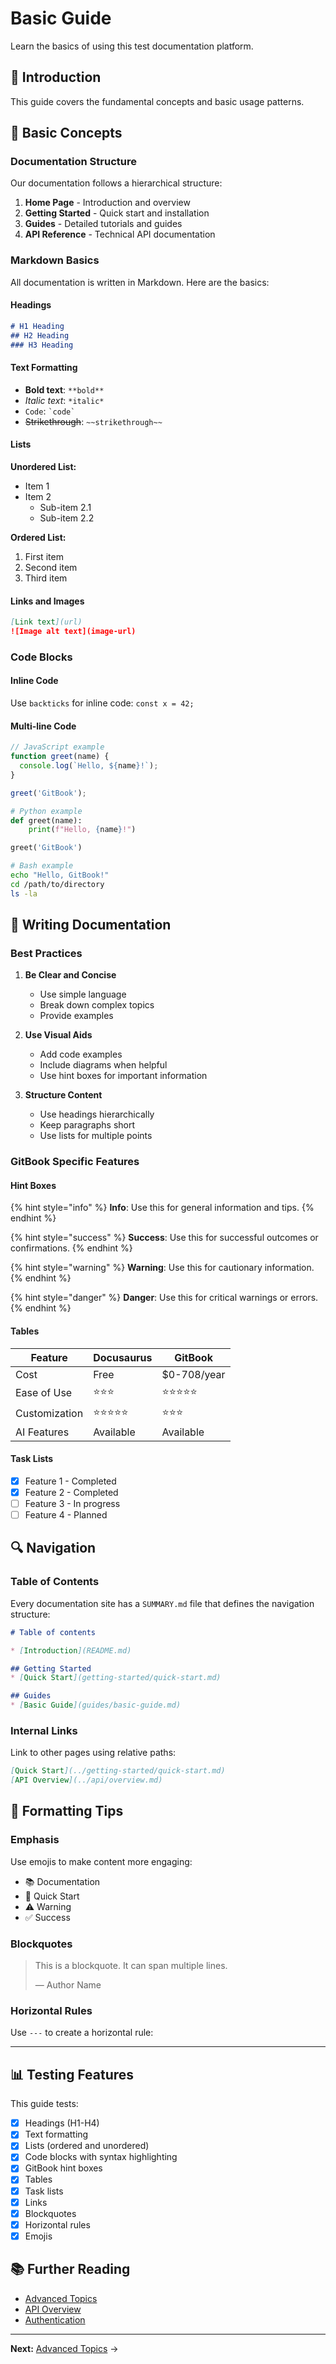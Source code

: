 # Basic Guide

Learn the basics of using this test documentation platform.

## 📖 Introduction

This guide covers the fundamental concepts and basic usage patterns.

## 🎯 Basic Concepts

### Documentation Structure

Our documentation follows a hierarchical structure:

1. **Home Page** - Introduction and overview
2. **Getting Started** - Quick start and installation
3. **Guides** - Detailed tutorials and guides
4. **API Reference** - Technical API documentation

### Markdown Basics

All documentation is written in Markdown. Here are the basics:

#### Headings

```markdown
# H1 Heading
## H2 Heading
### H3 Heading
```

#### Text Formatting

- **Bold text**: `**bold**`
- *Italic text*: `*italic*`
- `Code`: `` `code` ``
- ~~Strikethrough~~: `~~strikethrough~~`

#### Lists

**Unordered List:**
- Item 1
- Item 2
  - Sub-item 2.1
  - Sub-item 2.2

**Ordered List:**
1. First item
2. Second item
3. Third item

#### Links and Images

```markdown
[Link text](url)
![Image alt text](image-url)
```

### Code Blocks

#### Inline Code

Use `backticks` for inline code: `const x = 42;`

#### Multi-line Code

```javascript
// JavaScript example
function greet(name) {
  console.log(`Hello, ${name}!`);
}

greet('GitBook');
```

```python
# Python example
def greet(name):
    print(f"Hello, {name}!")

greet('GitBook')
```

```bash
# Bash example
echo "Hello, GitBook!"
cd /path/to/directory
ls -la
```

## 📝 Writing Documentation

### Best Practices

1. **Be Clear and Concise**
   - Use simple language
   - Break down complex topics
   - Provide examples

2. **Use Visual Aids**
   - Add code examples
   - Include diagrams when helpful
   - Use hint boxes for important information

3. **Structure Content**
   - Use headings hierarchically
   - Keep paragraphs short
   - Use lists for multiple points

### GitBook Specific Features

#### Hint Boxes

{% hint style="info" %}
**Info**: Use this for general information and tips.
{% endhint %}

{% hint style="success" %}
**Success**: Use this for successful outcomes or confirmations.
{% endhint %}

{% hint style="warning" %}
**Warning**: Use this for cautionary information.
{% endhint %}

{% hint style="danger" %}
**Danger**: Use this for critical warnings or errors.
{% endhint %}

#### Tables

| Feature | Docusaurus | GitBook |
|---------|-----------|---------|
| Cost | Free | $0-708/year |
| Ease of Use | ⭐⭐⭐ | ⭐⭐⭐⭐⭐ |
| Customization | ⭐⭐⭐⭐⭐ | ⭐⭐⭐ |
| AI Features | Available | Available |

#### Task Lists

- [x] Feature 1 - Completed
- [x] Feature 2 - Completed
- [ ] Feature 3 - In progress
- [ ] Feature 4 - Planned

## 🔍 Navigation

### Table of Contents

Every documentation site has a `SUMMARY.md` file that defines the navigation structure:

```markdown
# Table of contents

* [Introduction](README.md)

## Getting Started
* [Quick Start](getting-started/quick-start.md)

## Guides
* [Basic Guide](guides/basic-guide.md)
```

### Internal Links

Link to other pages using relative paths:

```markdown
[Quick Start](../getting-started/quick-start.md)
[API Overview](../api/overview.md)
```

## 🎨 Formatting Tips

### Emphasis

Use emojis to make content more engaging:
- 📚 Documentation
- 🚀 Quick Start
- ⚠️ Warning
- ✅ Success

### Blockquotes

> This is a blockquote.
> It can span multiple lines.
>
> — Author Name

### Horizontal Rules

Use `---` to create a horizontal rule:

---

## 📊 Testing Features

This guide tests:

- [x] Headings (H1-H4)
- [x] Text formatting
- [x] Lists (ordered and unordered)
- [x] Code blocks with syntax highlighting
- [x] GitBook hint boxes
- [x] Tables
- [x] Task lists
- [x] Links
- [x] Blockquotes
- [x] Horizontal rules
- [x] Emojis

## 📚 Further Reading

- [Advanced Topics](advanced-topics.md)
- [API Overview](../api/overview.md)
- [Authentication](../api/authentication.md)

---

**Next:** [Advanced Topics](advanced-topics.md) →

